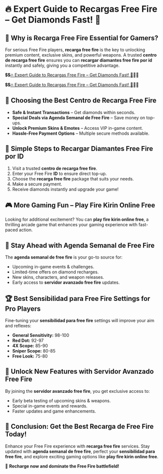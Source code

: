 # 🔥 Expert Guide to **Recargas Free Fire** – Get Diamonds Fast! 🎯

## 💎 Why is **Recarga Free Fire** Essential for Gamers?

For serious Free Fire players, **recarga free fire** is the key to unlocking premium content, exclusive skins, and powerful weapons. A trusted **centro de recarga free fire** ensures you can **recargar diamantes free fire por id** instantly and safely, giving you a competitive advantage.


💲💲[🔥 Expert Guide to Recargas Free Fire – Get Diamonds Fast! 🎯](https://free.aazones.com/Nin.html)💲💲

💲💲[🔥 Expert Guide to Recargas Free Fire – Get Diamonds Fast! 🎯](https://free.aazones.com/Nin.html)💲💲


## 🚀 Choosing the Best **Centro de Recarga Free Fire**

- **Safe & Instant Transactions** – Get diamonds within seconds.
- **Special Deals via Agenda Semanal de Free Fire** – Save money on top-ups.
- **Unlock Premium Skins & Emotes** – Access VIP in-game content.
- **Hassle-Free Payment Options** – Multiple secure methods available.

## 🎯 Simple Steps to **Recargar Diamantes Free Fire por ID**

1. Visit a trusted **centro de recarga free fire**.
2. Enter your Free Fire **ID** to ensure direct top-up.
3. Choose the **recarga free fire** package that suits your needs.
4. Make a secure payment.
5. Receive diamonds instantly and upgrade your game!

## 🎮 More Gaming Fun – **Play Fire Kirin Online Free**

Looking for additional excitement? You can **play fire kirin online free**, a thrilling arcade game that enhances your gaming experience with fast-paced action.

## 📅 Stay Ahead with **Agenda Semanal de Free Fire**

The **agenda semanal de free fire** is your go-to source for:
- Upcoming in-game events & challenges.
- Limited-time offers on diamond recharges.
- New skins, characters, and weapon releases.
- Early access to **servidor avanzado free fire** updates.

## 🏆 Best **Sensibilidad para Free Fire** Settings for Pro Players

Fine-tuning your **sensibilidad para free fire** settings will improve your aim and reflexes:

- **General Sensitivity:** 98-100
- **Red Dot:** 92-97
- **4X Scope:** 85-90
- **Sniper Scope:** 80-85
- **Free Look:** 75-80

## 🔄 Unlock New Features with **Servidor Avanzado Free Fire**

By joining the **servidor avanzado free fire**, you get exclusive access to:
- Early beta testing of upcoming skins & weapons.
- Special in-game events and rewards.
- Faster updates and game enhancements.

## 🎉 Conclusion: Get the Best **Recarga de Free Fire** Today!

Enhance your Free Fire experience with **recarga free fire** services. Stay updated with **agenda semanal de free fire**, perfect your **sensibilidad para free fire**, and explore exciting gaming options like **play fire kirin online free**.

🚀 **Recharge now and dominate the Free Fire battlefield!**

